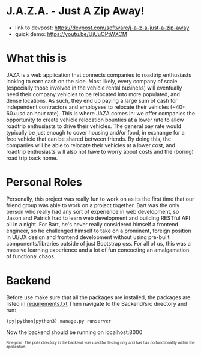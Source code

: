 # J.A.Z.A. - Just A Zip Away!

* link to devpost: https://devpost.com/software/j-a-z-a-just-a-zip-away
* quick demo: https://youtu.be/UiUuOPtWXCM

# What this is
JAZA is a web application that connects companies to roadtrip enthusiasts looking to earn cash on the side. Most likely, every company of scale (especially those involved in the vehicle rental business) will eventually need their company vehicles to be relocated into more populated, and dense locations. As such, they end up paying a large sum of cash for independent contractors and employees to relocate their vehicles (~40-60+usd an hour rate). This is where JAZA comes in: we offer companies the opportunity to create vehicle relocation bounties at a lower rate to allow roadtrip enthusiasts to drive their vehicles. The general pay rate would typically be just enough to cover housing and/or food, in exchange for a free vehicle that can be shared between friends. By doing this, the companies will be able to relocate their vehicles at a lower cost, and roadtrip enthusiasts will also not have to worry about costs and the (boring) road trip back home.

# Personal Roles
Personally, this project was really fun to work on as its the first time that our friend group was able to work on a project together. Bart was the only person who really had any sort of experience in web development, so Jason and Patrick had to learn web development and building RESTful API all in a night. For Bart, he's never really considered himself a frontend engineer, so he challenged himself to take on a prominent, foreign position in UI/UX design and frontend development without using pre-built components/libraries outside of just Bootstrap css. For all of us, this was a massive learning experience and a lot of fun concocting an amalgamation of functional chaos.

# Backend

Before use make sure that all the packages are installed, the packages are listed in [requirements.txt](Backend/requirements.txt)
Then navigate to the Backend/src directory and run:

```
(py|python|python3) manage.py runserver
```

Now the backend should be running on localhost:8000

<sub><sup>Fine print: The polls directory in the backend was used for testing only and has has no functionality within the application.</sup></sub>
